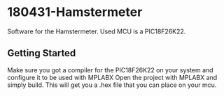 # 180431-Hamstermeter 

Software for the Hamstermeter. Used MCU is a PIC18F26K22. 

## Getting Started

Make sure you got a compiler for the PIC18F26K22 on your system and configure it to be used with MPLABX
Open the project with MPLABX and simply build. This will get you a .hex file that you can place on your mcu. 







